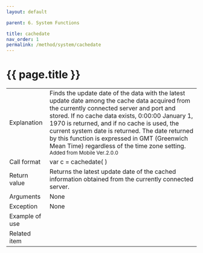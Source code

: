```yaml
---
layout: default

parent: 6. System Functions

title: cachedate
nav_order: 1
permalink: /method/system/cachedate
---
```


# {{ page.title }}

<table>
  <tr>
    <td>Explanation</td>
    <td colspan="2">Finds the update date of the data with the latest update date among the cache data acquired from the currently connected server and port and stored. If no cache data exists, 0:00:00 January 1, 1970 is returned, and if no cache is used, the current system date is returned. The date returned by this function is expressed in GMT (Greenwich Mean Time) regardless of the time zone setting.<br><small> Added from Mobile Ver.2.0.0</small></td>
  </tr>
  <tr>
    <td>Call format</td>
    <td colspan="2">var c = cachedate( )</td>
  </tr>
  <tr>
    <td>Return value</td>
    <td colspan="2">Returns the latest update date of the cached information obtained from the currently connected server.</td>
  </tr>  
  <tr>
    <td>Arguments</td>
    <td>None</td>
  </tr>
  <tr>
    <td>Exception</td>
    <td colspan="2">None</td>
  </tr>
  <tr>
    <td>Example of use</td>
    <td colspan="2"></td>
  </tr>
  <tr>
    <td>Related item</td>
    <td colspan="2"></td>
  </tr>
</table>




